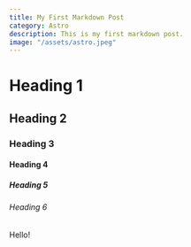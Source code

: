 ```yaml
---
title: My First Markdown Post
category: Astro
description: This is my first markdown post.
image: "/assets/astro.jpeg"
---
```


# Heading 1

## Heading 2

### Heading 3

#### Heading 4

##### Heading 5

###### Heading 6

Hello!
